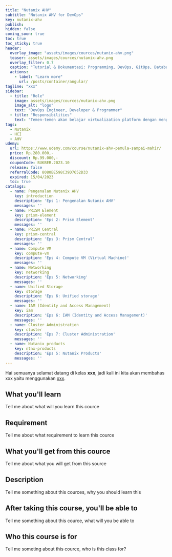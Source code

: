 ```yaml
---
title: "Nutanix AHV"
subtitle: "Nutanix AHV for DevOps"
key: nutanix-ahv
publish: 
hidden: false
coming_soon: true
toc: true
toc_sticky: true
header:
  overlay_image: "assets/images/cources/nutanix-ahv.png"
  teaser: assets/images/cources/nutanix-ahv.png
  overlay_filter: 0.7
  caption: "Tutorial & Dokumentasi: Programming, DevOps, GitOps, Database, & Servers"
  actions:
    - label: "Learn more"
      url: /posts/container/angular/
tagline: "xxx"
sidebar:
  - title: "Role"
    image: assets/images/cources/nutanix-ahv.png
    image_alt: "logo"
    text: "DevOps Engineer, Developer & Programmer"
  - title: "Responsibilities"
    text: "Temen-temen akan belajar virtualization platform dengan menggunakan Nutanix AHV yang bisa digunakan untuk cloud-native workloads on-premise and in public clouds."
tags:
  - Nutanix
  - HCI
  - AHV
udemy: 
  url: https://www.udemy.com/course/nutanix-ahv-pemula-sampai-mahir/
  price: Rp.280.000,-
  discount: Rp.99.000,-
  couponCode: BUKBER.2023.10
  release: false
  referralCode: 8080BE598C39D7652D33
  expired: 15/04/2023
  toc: true
catalogs:
  - name: Pengenalan Nutanix AHV
    key: introduction
    description: 'Eps 1: Pengenalan Nutanix AHV'
    messages: ''
  - name: PRISM Element
    key: prism-element
    description: 'Eps 2: Prism Element'
    messages: ''
  - name: PRISM Central
    key: prism-central
    description: 'Eps 3: Prism Central'
    messages: ''
  - name: Compute VM
    key: compute-vm
    description: 'Eps 4: Compute VM (Virtual Machine)'
    messages: ''
  - name: Networking
    key: networking
    description: 'Eps 5: Networking'
    messages: ''
  - name: Unified Storage
    key: storage
    description: 'Eps 6: Unified storage'
    messages: ''
  - name: IAM (Identity and Access Management)
    key: iam
    description: 'Eps 6: IAM (Identity and Access Management)'
    messages: ''
  - name: Cluster Administration
    key: cluster
    description: 'Eps 7: Cluster Administration'
    messages: ''
  - name: Nutanix products
    key: ntnx-products
    description: 'Eps 5: Nutanix Products'
    messages: ''
---
```


Hai semuanya selamat datang di kelas **xxx**, jadi kali ini kita akan membahas xxx yaitu menggunakan [xxx](link). 

<!--more-->

## What you'll learn

Tell me about what will you learn this cource

## Requirement

Tell me about what requirement to learn this cource

## What you'll get from this cource

Tell me about what you will get from this source

## Description

Tell me something about this cources, why you should learn this

## After taking this course, you'll be able to

Tell me something about this cource, what will you be able to

## Who this course is for

Tell me someting about this cource, who is this class for?